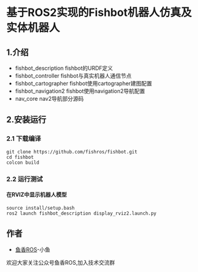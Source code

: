 <!--
 * @作者: 小鱼
 * @公众号: 鱼香ROS
 * @QQ交流群: 2642868461
 * @描述: README
-->
# 基于ROS2实现的Fishbot机器人仿真及实体机器人


## 1.介绍

- fishbot_description  fishbot的URDF定义 
- fishbot_controller   fishbot与真实机器人通信节点
- fishbot_cartographer fishbot使用cartographer建图配置
- fishbot_navigation2  fishbot使用navigation2导航配置 
- nav_core             nav2导航部分源码

## 2.安装运行

### 2.1 下载编译


```
git clone https://github.com/fishros/fishbot.git
cd fishbot
colcon build
```

### 2.2 运行测试

#### 在RVIZ中显示机器人模型

```
source install/setup.bash
ros2 launch fishbot_description display_rviz2.launch.py
```



## 作者
- [鱼香ROS](https://fishros.com)-小鱼

欢迎大家关注公众号鱼香ROS,加入技术交流群